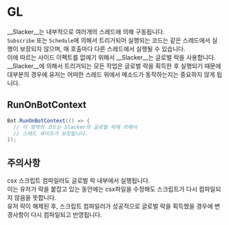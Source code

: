 GL
====

__Slacker__는 내부적으로 여러개의 스레드에 의해 구동됩니다.<br>
`Subscribe` 또는 `Schedule`에 의해서 트리거되어 실행되는 코드는 같은 스레드에서 실행이 보장되지 않으며, 매 호출마다 다른 스레드에서 실행될 수 있습니다.<br>
이에 따르는 사이드 이펙트를 없에기 위해서 __Slacker__는 글로벌 락을 사용합니다.<br>
__Slacker__에 의해서 트리거되는 모든 작업은 글로벌 락을 획득한 후 실행되기 때문에 대부분의 경우에 유저는 어떠한 스레드 위에서 메소드가 동작하는지는 중요하지 않게 됩니다.

RunOnBotContext
----
```cs
Bot.RunOnBotContext(() => {
  // 이 영역의 코드는 Slacker의 글로벌 락에 의해서
  // 스레드 세이프가 보장됩니다.
});
```

주의사항
----
csx 스크립트 컴파일러도 글로벌 락 내부에서 실행됩니다.<br>
이는 유저가 락을 붙잡고 있는 동안에는 csx파일을 수정해도 스크립트가 다시 컴파일되지 않음을 뜻합니다.<br>
유저 락이 해제된 후, 스크립트 컴파일러가 성공적으로 글로벌 락을 획득했을 경우에 변경사항이 다시 컴파일되고 반영됩니다.

